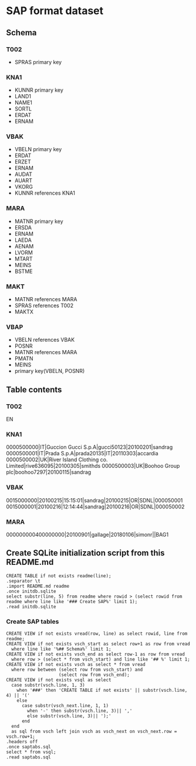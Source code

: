 # SAP format dataset
## Schema
### T002
- SPRAS primary key
### KNA1
- KUNNR primary key
- LAND1
- NAME1
- SORTL
- ERDAT
- ERNAM
### VBAK
- VBELN primary key
- ERDAT
- ERZET
- ERNAM
- AUDAT
- AUART
- VKORG
- KUNNR references KNA1
### MARA
- MATNR primary key
- ERSDA
- ERNAM
- LAEDA
- AENAM
- LVORM
- MTART
- MEINS
- BSTME
### MAKT
- MATNR references MARA
- SPRAS references T002
- MAKTX
### VBAP
- VBELN references VBAK
- POSNR
- MATNR references MARA
- PMATN
- MEINS
- primary key(VBELN, POSNR)
## Table contents
### T002
EN
### KNA1
0000500000|IT|Guccion Gucci S.p.A|gucci50123|20100201|sandrag
0000500001|IT|Prada S.p.A|prada20135|IT|20110303|accardia
0000500002|UK|River Island Clothing co. Limited|rive636095|20100305|smithds
0000500003|UK|Boohoo Group plc|boohoo7297|20100115|sandrag
### VBAK
0015000000|20100215|15:15:01|sandrag|20100215|OR|SDNL|000050001
0015000001|20100216|12:14:44|sandrag|20100216|OR|SDNL|000050002
### MARA
000000000400000000|20100901|gallage|20180106|simonr||BAG1
## Create SQLite initialization script from this README.md
    CREATE TABLE if not exists readme(line);
    .separator \t
    .import README.md readme
    .once initdb.sqlite
    select substr(line, 5) from readme where rowid > (select rowid from readme where line like '### Create SAP%' limit 1);
    .read initdb.sqlite
### Create SAP tables
    CREATE VIEW if not exists vread(row, line) as select rowid, line from readme;
    CREATE VIEW if not exists vsch_start as select row+1 as row from vread
      where line like '%## Schema%' limit 1;
    CREATE VIEW if not exists vsch_end as select row-1 as row from vread
      where row > (select * from vsch_start) and line like '## %' limit 1;
    CREATE VIEW if not exists vsch as select * from vread
      where row between (select row from vsch_start) and
                        (select row from vsch_end);
    CREATE VIEW if not exists vsql as select
      case substr(vsch.line, 1, 3)
        when '###' then 'CREATE TABLE if not exists' || substr(vsch.line, 4) || '('
        else
          case substr(vsch_next.line, 1, 1)
            when '-' then substr(vsch.line, 3)|| ','
            else substr(vsch.line, 3)|| ');'
          end
      end
      as sql from vsch left join vsch as vsch_next on vsch_next.row = vsch.row+1;
    .headers off
    .once saptabs.sql
    select * from vsql;
    .read saptabs.sql
